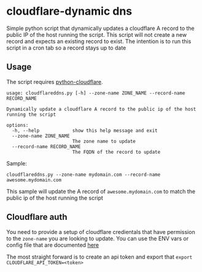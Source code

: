 # cloudflare-dynamic dns

Simple python script that dynamically updates a cloudflare A record to the public IP of the host running the script.
This script will not create a new record and expects an existing record to exist.
The intention is to run this script in a cron tab so a record stays up to date

## Usage
The script requires [python-cloudflare](https://github.com/cloudflare/python-cloudflare#installation).

```
usage: cloudflareddns.py [-h] --zone-name ZONE_NAME --record-name RECORD_NAME

Dynamically update a cloudflare A record to the public ip of the host running the script

options:
  -h, --help            show this help message and exit
  --zone-name ZONE_NAME
                        The zone name to update
  --record-name RECORD_NAME
                        The FQDN of the record to update
 ```

 Sample:

 ```
 cloudflareddns.py --zone-name mydomain.com --record-name awesome.mydomain.com
 ```

 This sample will update the A record of `awesome.mydomain.com` to match the public ip of the host running the script

 ## Cloudflare auth
You need to provide a setup of cloudflare credientals that have permission to the `zone-name` you are looking to update.
You can use the ENV vars or config file that are documented [here](https://github.com/cloudflare/python-cloudflare#providing-cloudflare-username-and-api-key)

The most straight forward is to create an api token and export that `export CLOUDFLARE_API_TOKEN=<token>` 